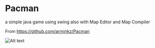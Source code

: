 # Pacman
a simple java game using swing also with Map Editor and Map Compiler

From https://github.com/arminkz/Pacman

![Alt text](/../master/pacman.png?raw=true "Screenshot")
